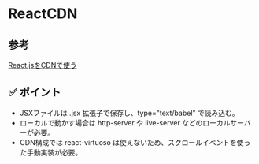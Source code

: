 # ReactCDN

## 参考
[React.jsをCDNで使う](https://zenn.dev/souq/articles/00e843027e59a1)

## ✅ ポイント
- JSXファイルは .jsx 拡張子で保存し、type="text/babel" で読み込む。
- ローカルで動かす場合は http-server や live-server などのローカルサーバーが必要。
- CDN構成では react-virtuoso は使えないため、スクロールイベントを使った手動実装が必要。
